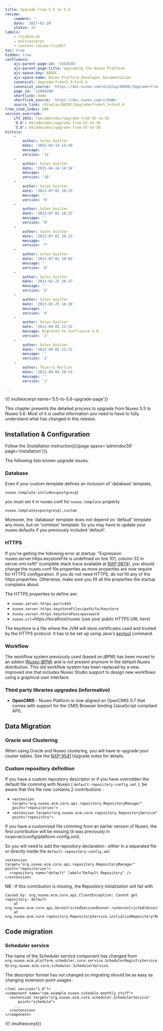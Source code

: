 ```yaml
---
title: Upgrade from 5.5 to 5.6
review:
    comment: ''
    date: '2017-01-20'
    status: ok
labels:
    - lts2016-ok
    - multiexcerpt
    - content-review-lts2017
toc: true
hidden: true
confluence:
    ajs-parent-page-id: '3343538'
    ajs-parent-page-title: Upgrading the Nuxeo Platform
    ajs-space-key: NXDOC
    ajs-space-name: Nuxeo Platform Developer Documentation
    canonical: Upgrade+from+5.5+to+5.6
    canonical_source: 'https://doc.nuxeo.com/display/NXDOC/Upgrade+from+5.5+to+5.6'
    page_id: '11044306'
    shortlink: 0oWo
    shortlink_source: 'https://doc.nuxeo.com/x/0oWo'
    source_link: /display/NXDOC/Upgrade+from+5.5+to+5.6
tree_item_index: 600
version_override:
    LTS 2015: 710/admindoc/upgrade-from-55-to-56
    '6.0': 60/admindoc/upgrade-from-55-to-56
    '5.8': 58/admindoc/upgrade-from-55-to-56
history:
    -
        author: Solen Guitter
        date: '2015-04-14 14:56'
        message: ''
        version: '11'
    -
        author: Solen Guitter
        date: '2015-04-14 14:54'
        message: ''
        version: '10'
    -
        author: Solen Guitter
        date: '2013-07-02 10:23'
        message: ''
        version: '9'
    -
        author: Solen Guitter
        date: '2013-07-02 10:23'
        message: ''
        version: '8'
    -
        author: Solen Guitter
        date: '2013-07-02 10:22'
        message: ''
        version: '7'
    -
        author: Solen Guitter
        date: '2013-07-02 10:02'
        message: ''
        version: '6'
    -
        author: Solen Guitter
        date: '2013-02-25 16:37'
        message: ''
        version: '5'
    -
        author: Solen Guitter
        date: '2013-02-25 16:36'
        message: ''
        version: '4'
    -
        author: Solen Guitter
        date: '2012-09-05 23:31'
        message: Migrated to Confluence 4.0
        version: '3'
    -
        author: Solen Guitter
        date: '2012-09-05 23:31'
        message: ''
        version: '2'
    -
        author: Thierry Martins
        date: '2012-09-04 10:53'
        message: ''
        version: '1'

---
```

{{! multiexcerpt name='5.5-to-5.6-upgrade-page'}}

This chapter presents the detailed process to upgrade from Nuxeo 5.5 to Nuxeo 5.6\. Most of it is useful information you need to have to fully understand what has changed in this release.

## Installation & Configuration

Follow the [Installation instruction]({{page space='admindoc56' page='installation'}}).

The following lists known upgrade issues.

### Database

Even if your custom template defines an inclusion of 'database' template,

```
nuxeo.template.includes=postgresql
```

you must set it in nuxeo.conf for `nuxeo.template` property

```
nuxeo.templates=postgresql,custom
```

Moreover, the 'database' template does not depend on 'default' template any more, but on 'common' template. So you may have to update your nuxeo.defaults if you previously included 'default'.

### HTTPS

If you're getting the following error at startup: "Expression nuxeo.server.https.keystoreFile is undefined on line 101, column 32 in server.xml.nxftl" (complete stack trace available at [NXP-9874](https://jira.nuxeo.com/browse/NXP-9874)), you should change the nuxeo.conf file properties as more properties are now require for HTTPS configuration. If you do not need HTTPS, do not fill any of the https properties. Otherwise, make sure you fill all the properties the startup complains about.

The HTTPS properties to define are:

*   `nuxeo.server.https.port=443`
*   `nuxeo.server.https.keystoreFile=/path/to/keystore`
*   `nuxeo.server.https.keystorePass=password`
*   `nuxeo.url=`<span class="nolink"><span class="nolink">https://localhost/nuxeo</span></span> (use your public HTTPS URL here)

The keystore is a file where the JVM will store certificates used and trusted by the HTTPS protocol. It has to be set up using Java's [keytool](http://docs.oracle.com/javase/6/docs/technotes/tools/solaris/keytool.html) command.

### Workflow

The workflow system previously used (based on jBPM) has been moved to an addon ([Nuxeo jBPM](http://github.com/nuxeo/nuxeo-platform-jbpm)) and is not present anymore in the default Nuxeo distribution. This old workflow system has been replaced by a new, improved one that includes Nuxeo Studio support to design new workflows using a graphical user interface.

### Third party libraries upgrades (informative)

*   **OpenCMIS** - Nuxeo Platform is now aligned on OpenCMIS 0.7 that comes with support for the CMIS Browser binding (JavaScript compliant API).

## Data Migration

### Oracle and Clustering

When using Oracle and Nuxeo clustering, you will have to upgrade your cluster tables. See the [NXP-9541](https://jira.nuxeo.com/browse/NXP-9541) Upgrade notes for details.

### Custom repository definition

If you have a custom repository descriptor or if you have overridden the default file comming with Nuxeo ( `default-repository-config.xml` ), be aware that this file now contains 2 contributions :

*   `<extension target="org.nuxeo.ecm.core.api.repository.RepositoryManager" point="repositories">`
*   `<extension target="org.nuxeo.ecm.core.repository.RepositoryService" point="repository">`

If you have a customized file comming from an earlier version of Nuxeo, the first contribution will be missing (it was previously in nxserver/config/platform-config.xml).

So you will need to add the repository declaration : either in a separated file or directly inside the `default-repository-config.xml`

```
<extension target="org.nuxeo.ecm.core.api.repository.RepositoryManager" point="repositories">
  <repository name="default" label="Default Repository" />
</extension>

```

NB : If this contribution is missing, the Repository initialization will fail with

```
Caused by: org.nuxeo.ecm.core.api.ClientException: Cannot get repository: default
	at org.nuxeo.ecm.core.api.UnrestrictedSessionRunner.runUnrestricted(UnrestrictedSessionRunner.java:137)
	at org.nuxeo.ecm.core.repository.RepositoryService.initializeRepository(RepositoryService.java:166)

```

## Code migration

### Scheduler service

The name of the Scheduler service component has changed from `org.nuxeo.ecm.platform.scheduler.core.service.SchedulerRegistryService` to `org.nuxeo.ecm.core.scheduler.SchedulerService.`

The descriptor format has not changed so migrating should be as easy as changing extension point usages :

```html/xml
<?xml version="1.0"?>
<component name="com.example.nuxeo.schedule.monthly_stuff">
  <extension target="org.nuxeo.ecm.core.scheduler.SchedulerService"
      point="schedule">
    ...
  </extension>
</component>
```

{{! /multiexcerpt}}
